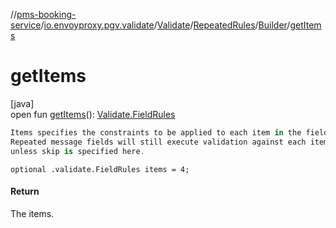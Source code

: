 //[pms-booking-service](../../../../../index.md)/[io.envoyproxy.pgv.validate](../../../index.md)/[Validate](../../index.md)/[RepeatedRules](../index.md)/[Builder](index.md)/[getItems](get-items.md)

# getItems

[java]\
open fun [getItems](get-items.md)(): [Validate.FieldRules](../../-field-rules/index.md)

```kotlin
Items specifies the constraints to be applied to each item in the field.
Repeated message fields will still execute validation against each item
unless skip is specified here.

```
`optional .validate.FieldRules items = 4;`

#### Return

The items.